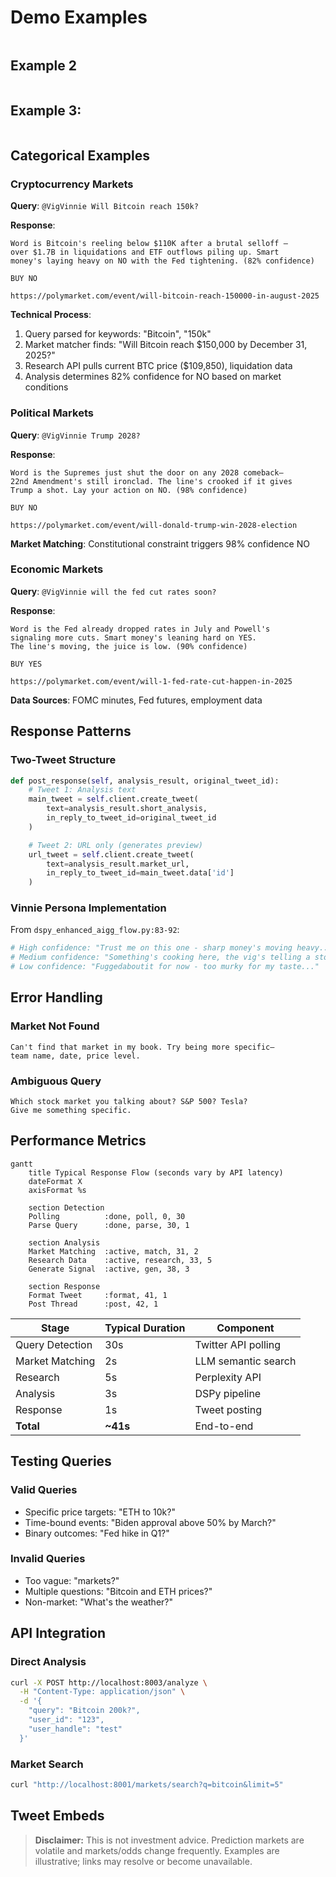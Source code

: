 # Demo Examples

<figure><img src="../.gitbook/assets/telegram-cloud-photo-size-4-5872798088979138604-y.jpg" alt=""><figcaption></figcaption></figure>

## Example 2

<figure><img src="../.gitbook/assets/image (3).png" alt=""><figcaption></figcaption></figure>

## Example 3:

<figure><img src="../.gitbook/assets/image (4).png" alt=""><figcaption></figcaption></figure>

## Categorical Examples

### Cryptocurrency Markets

**Query**: `@VigVinnie Will Bitcoin reach 150k?`

**Response**:

```
Word is Bitcoin's reeling below $110K after a brutal selloff —
over $1.7B in liquidations and ETF outflows piling up. Smart
money's laying heavy on NO with the Fed tightening. (82% confidence)

BUY NO

https://polymarket.com/event/will-bitcoin-reach-150000-in-august-2025
```

**Technical Process**:

1. Query parsed for keywords: "Bitcoin", "150k"
2. Market matcher finds: "Will Bitcoin reach $150,000 by December 31, 2025?"
3. Research API pulls current BTC price ($109,850), liquidation data
4. Analysis determines 82% confidence for NO based on market conditions

### Political Markets

**Query**: `@VigVinnie Trump 2028?`

**Response**:

```
Word is the Supremes just shut the door on any 2028 comeback—
22nd Amendment's still ironclad. The line's crooked if it gives
Trump a shot. Lay your action on NO. (98% confidence)

BUY NO

https://polymarket.com/event/will-donald-trump-win-2028-election
```

**Market Matching**: Constitutional constraint triggers 98% confidence NO

### Economic Markets

**Query**: `@VigVinnie will the fed cut rates soon?`

**Response**:

```
Word is the Fed already dropped rates in July and Powell's
signaling more cuts. Smart money's leaning hard on YES.
The line's moving, the juice is low. (90% confidence)

BUY YES

https://polymarket.com/event/will-1-fed-rate-cut-happen-in-2025
```

**Data Sources**: FOMC minutes, Fed futures, employment data

## Response Patterns

### Two-Tweet Structure

```python
def post_response(self, analysis_result, original_tweet_id):
    # Tweet 1: Analysis text
    main_tweet = self.client.create_tweet(
        text=analysis_result.short_analysis,
        in_reply_to_tweet_id=original_tweet_id
    )

    # Tweet 2: URL only (generates preview)
    url_tweet = self.client.create_tweet(
        text=analysis_result.market_url,
        in_reply_to_tweet_id=main_tweet.data['id']
    )
```

### Vinnie Persona Implementation

From `dspy_enhanced_aigg_flow.py:83-92`:

```python
# High confidence: "Trust me on this one - sharp money's moving heavy..."
# Medium confidence: "Something's cooking here, the vig's telling a story..."
# Low confidence: "Fuggedaboutit for now - too murky for my taste..."
```

## Error Handling

### Market Not Found

```
Can't find that market in my book. Try being more specific—
team name, date, price level.
```

### Ambiguous Query

```
Which stock market you talking about? S&P 500? Tesla?
Give me something specific.
```

## Performance Metrics

```mermaid
gantt
    title Typical Response Flow (seconds vary by API latency)
    dateFormat X
    axisFormat %s

    section Detection
    Polling          :done, poll, 0, 30
    Parse Query      :done, parse, 30, 1

    section Analysis
    Market Matching  :active, match, 31, 2
    Research Data    :active, research, 33, 5
    Generate Signal  :active, gen, 38, 3

    section Response
    Format Tweet     :format, 41, 1
    Post Thread      :post, 42, 1
```

| Stage           | Typical Duration | Component           |
| --------------- | --------------- | ------------------- |
| Query Detection | 30s             | Twitter API polling |
| Market Matching | 2s              | LLM semantic search |
| Research        | 5s              | Perplexity API      |
| Analysis        | 3s              | DSPy pipeline       |
| Response        | 1s              | Tweet posting       |
| **Total**       | **~41s**        | End-to-end          |

## Testing Queries

### Valid Queries

* Specific price targets: "ETH to 10k?"
* Time-bound events: "Biden approval above 50% by March?"
* Binary outcomes: "Fed hike in Q1?"

### Invalid Queries

* Too vague: "markets?"
* Multiple questions: "Bitcoin and ETH prices?"
* Non-market: "What's the weather?"

## API Integration

### Direct Analysis

```bash
curl -X POST http://localhost:8003/analyze \
  -H "Content-Type: application/json" \
  -d '{
    "query": "Bitcoin 200k?",
    "user_id": "123",
    "user_handle": "test"
  }'
```

### Market Search

```bash
curl "http://localhost:8001/markets/search?q=bitcoin&limit=5"
```

## Tweet Embeds

> **Disclaimer:** This is not investment advice. Prediction markets are volatile and markets/odds change frequently. Examples are illustrative; links may resolve or become unavailable.
